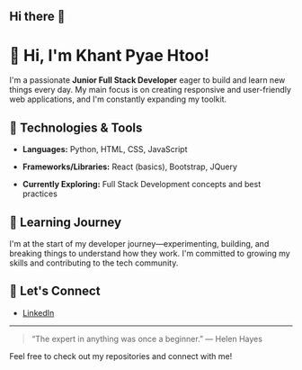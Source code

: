 ## Hi there 👋

# 👋 Hi, I'm Khant Pyae Htoo!

I'm a passionate **Junior Full Stack Developer** eager to build and learn new things every day. My main focus is on creating responsive and user-friendly web applications, and I'm constantly expanding my toolkit.

## 🚀 Technologies & Tools

- **Languages:** Python, HTML, CSS, JavaScript
- **Frameworks/Libraries:** React (basics), Bootstrap, JQuery

- **Currently Exploring:** Full Stack Development concepts and best practices

## 🌱 Learning Journey

I'm at the start of my developer journey—experimenting, building, and breaking things to understand how they work. I'm committed to growing my skills and contributing to the tech community.

## 🤝 Let's Connect

- [LinkedIn](https://www.linkedin.com/in/khantpyaehtoo)

---

> “The expert in anything was once a beginner.” — Helen Hayes

Feel free to check out my repositories and connect with me!
